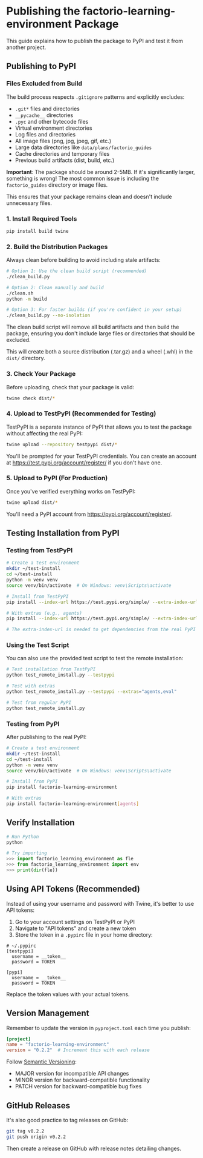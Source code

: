 # Publishing the factorio-learning-environment Package

This guide explains how to publish the package to PyPI and test it from another project.

## Publishing to PyPI

### Files Excluded from Build

The build process respects `.gitignore` patterns and explicitly excludes:
- `.git*` files and directories
- `__pycache__` directories
- `.pyc` and other bytecode files
- Virtual environment directories
- Log files and directories
- All image files (png, jpg, jpeg, gif, etc.)
- Large data directories like `data/plans/factorio_guides`
- Cache directories and temporary files
- Previous build artifacts (dist, build, etc.)

**Important**: The package should be around 2-5MB. If it's significantly larger, something is wrong! The most common issue is including the `factorio_guides` directory or image files.

This ensures that your package remains clean and doesn't include unnecessary files.

### 1. Install Required Tools

```bash
pip install build twine
```

### 2. Build the Distribution Packages

Always clean before building to avoid including stale artifacts:

```bash
# Option 1: Use the clean build script (recommended)
./clean_build.py

# Option 2: Clean manually and build
./clean.sh
python -m build

# Option 3: For faster builds (if you're confident in your setup)
./clean_build.py --no-isolation
```

The clean build script will remove all build artifacts and then build the package, ensuring you don't include large files or directories that should be excluded.

This will create both a source distribution (.tar.gz) and a wheel (.whl) in the `dist/` directory.

### 3. Check Your Package

Before uploading, check that your package is valid:

```bash
twine check dist/*
```

### 4. Upload to TestPyPI (Recommended for Testing)

TestPyPI is a separate instance of PyPI that allows you to test the package without affecting the real PyPI:

```bash
twine upload --repository testpypi dist/*
```

You'll be prompted for your TestPyPI credentials. You can create an account at https://test.pypi.org/account/register/ if you don't have one.

### 5. Upload to PyPI (For Production)

Once you've verified everything works on TestPyPI:

```bash
twine upload dist/*
```

You'll need a PyPI account from https://pypi.org/account/register/.

## Testing Installation from PyPI

### Testing from TestPyPI

```bash
# Create a test environment
mkdir ~/test-install
cd ~/test-install
python -m venv venv
source venv/bin/activate  # On Windows: venv\Scripts\activate

# Install from TestPyPI
pip install --index-url https://test.pypi.org/simple/ --extra-index-url https://pypi.org/simple/ factorio-learning-environment

# With extras (e.g., agents)
pip install --index-url https://test.pypi.org/simple/ --extra-index-url https://pypi.org/simple/ "factorio-learning-environment[agents]"

# The extra-index-url is needed to get dependencies from the real PyPI
```

### Using the Test Script

You can also use the provided test script to test the remote installation:

```bash
# Test installation from TestPyPI
python test_remote_install.py --testpypi

# Test with extras
python test_remote_install.py --testpypi --extras="agents,eval"

# Test from regular PyPI
python test_remote_install.py
```

### Testing from PyPI

After publishing to the real PyPI:

```bash
# Create a test environment
mkdir ~/test-install
cd ~/test-install
python -m venv venv
source venv/bin/activate  # On Windows: venv\Scripts\activate

# Install from PyPI
pip install factorio-learning-environment

# With extras
pip install factorio-learning-environment[agents]
```

## Verify Installation

```python
# Run Python
python

# Try importing
>>> import factorio_learning_environment as fle
>>> from factorio_learning_environment import env
>>> print(dir(fle))
```

## Using API Tokens (Recommended)

Instead of using your username and password with Twine, it's better to use API tokens:

1. Go to your account settings on TestPyPI or PyPI
2. Navigate to "API tokens" and create a new token
3. Store the token in a `.pypirc` file in your home directory:

```
# ~/.pypirc
[testpypi]
  username = __token__
  password = TOKEN

[pypi]
  username = __token__
  password = TOKEN
```

Replace the token values with your actual tokens.

## Version Management

Remember to update the version in `pyproject.toml` each time you publish:

```toml
[project]
name = "factorio-learning-environment"
version = "0.2.2"  # Increment this with each release
```

Follow [Semantic Versioning](https://semver.org/):
- MAJOR version for incompatible API changes
- MINOR version for backward-compatible functionality
- PATCH version for backward-compatible bug fixes

## GitHub Releases

It's also good practice to tag releases on GitHub:

```bash
git tag v0.2.2
git push origin v0.2.2
```

Then create a release on GitHub with release notes detailing changes.